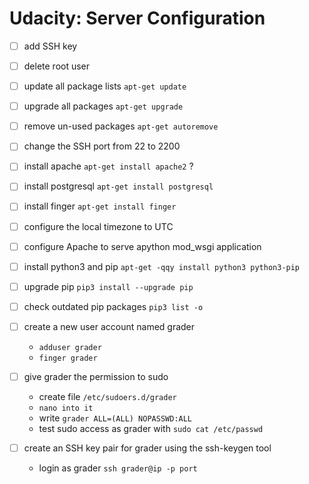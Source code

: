 # Udacity: Server Configuration

- [ ] add SSH key
- [ ] delete root user
- [ ] update all package lists `apt-get update`
- [ ] upgrade all packages `apt-get upgrade`
- [ ] remove un-used packages `apt-get autoremove`
- [ ] change the SSH port from 22 to 2200

- [ ] install apache `apt-get install apache2` ?
- [ ] install postgresql `apt-get install postgresql`
- [ ] install finger `apt-get install finger`

- [ ] configure the local timezone to UTC
- [ ] configure Apache to serve apython mod_wsgi application

- [ ] install python3 and pip `apt-get -qqy install python3 python3-pip`
- [ ] upgrade pip `pip3 install --upgrade pip`
- [ ] check outdated pip packages `pip3 list -o`

- [ ] create a new user account named grader
  - `adduser grader`
  - `finger grader`
- [ ] give grader the permission to sudo
  - create file `/etc/sudoers.d/grader`
  - `nano into it`
  - write `grader ALL=(ALL) NOPASSWD:ALL`
  - test sudo access as grader with `sudo cat /etc/passwd`
- [ ] create an SSH key pair for grader using the ssh-keygen tool
  - login as grader `ssh grader@ip -p port`
